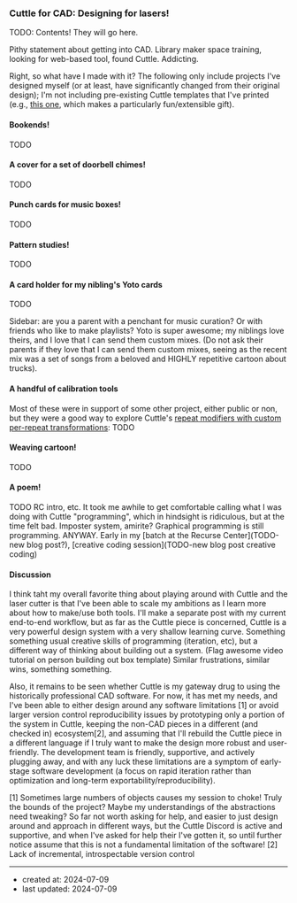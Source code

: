### Cuttle for CAD: Designing for lasers!

TODO: Contents! They will go here. 

Pithy statement about getting into CAD. Library maker space training, looking for web-based tool, found Cuttle. Addicting. 

Right, so what have I made with it? The following only include projects I've designed myself (or at least, have significantly changed from their original design); I'm not including pre-existing Cuttle templates that I've printed (e.g., [this one](TODO), which makes a particularly fun/extensible gift). 

#### Bookends!
TODO

#### A cover for a set of doorbell chimes!
TODO

#### Punch cards for music boxes!
TODO

#### Pattern studies!
TODO

#### A card holder for my nibling's Yoto cards
TODO

Sidebar: are you a parent with a penchant for music curation? Or with friends who like to make playlists? Yoto is super awesome; my niblings love theirs, and I love that I can send them custom mixes. (Do not ask their parents if they love that I can send them custom mixes, seeing as the recent mix was a set of songs from a beloved and HIGHLY repetitive cartoon about trucks). 

#### A handful of calibration tools
Most of these were in support of some other project, either public or non, but they were a good way to explore Cuttle's [repeat modifiers with custom per-repeat transformations](TODO):
TODO

#### Weaving cartoon!
TODO

#### A poem!
TODO
RC intro, etc. It took me awhile to get comfortable calling what I was doing with Cuttle "programming", which in hindsight is ridiculous, but at the time felt bad. Imposter system, amirite? Graphical programming is still programming. ANYWAY. Early in my [batch at the Recurse Center](TODO-new blog post?), [creative coding session](TODO-new blog post creative coding)


#### Discussion

I think taht my overall favorite thing about playing around with Cuttle and the laser cutter is that I've been able to scale my ambitions as I learn more about how to make/use both tools. I'll make a separate post with my current end-to-end workflow, but as far as the Cuttle piece is concerned, Cuttle is a very powerful design system with a very shallow learning curve. Something something usual creative skills of programming (iteration, etc), but a different way of thinking about building out a system. (Flag awesome video tutorial on person building out box template) Similar frustrations, similar wins, something something. 

Also, it remains to be seen whether Cuttle is my gateway drug to using the historically professional CAD software. For now, it has met my needs, and I've been able to either design around any software limitations [1] or avoid larger version control reproducibility issues by prototyping only a portion of the system in Cuttle, keeping the non-CAD pieces in a different (and checked in) ecosystem[2], and assuming that I'll rebuild the Cuttle piece in a different language if I truly want to make the design more robust and user-friendly. The development team is friendly, supportive, and actively plugging away, and with any luck these limitations are a symptom of early-stage software development (a focus on rapid iteration rather than optimization and long-term exportability/reproducibility). 


[1] Sometimes large numbers of objects causes my session to choke! Truly the bounds of the project? Maybe my understandings of the abstractions need tweaking? So far not worth asking for help, and easier to just design around and approach in different ways, but the Cuttle Discord is active and supportive, and when I've asked for help their I've gotten it, so until further notice assume that this is not a fundamental limitation of the software!
[2] Lack of incremental, introspectable version control


--- 
- created at: 2024-07-09
- last updated: 2024-07-09
